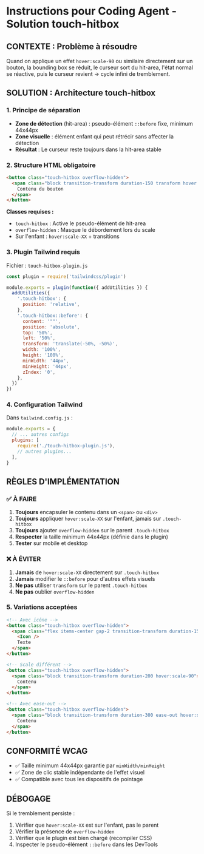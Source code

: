 # Instructions pour Coding Agent - Solution touch-hitbox

## CONTEXTE : Problème à résoudre

Quand on applique un effet `hover:scale-90` ou similaire directement sur un bouton, la bounding box se réduit, le curseur sort du hit-area, l'état normal se réactive, puis le curseur revient → cycle infini de tremblement.

## SOLUTION : Architecture touch-hitbox

### 1. Principe de séparation

- **Zone de détection** (hit-area) : pseudo-élément `::before` fixe, minimum 44x44px
- **Zone visuelle** : élément enfant qui peut rétrécir sans affecter la détection
- **Résultat** : Le curseur reste toujours dans la hit-area stable

### 2. Structure HTML obligatoire

```html
<button class="touch-hitbox overflow-hidden">
  <span class="block transition-transform duration-150 transform hover:scale-95">
    Contenu du bouton
  </span>
</button>
```

**Classes requises :**

- `touch-hitbox` : Active le pseudo-élément de hit-area
- `overflow-hidden` : Masque le débordement lors du scale
- Sur l'enfant : `hover:scale-XX` + transitions

### 3. Plugin Tailwind requis

Fichier : `touch-hitbox-plugin.js`

```javascript
const plugin = require('tailwindcss/plugin')

module.exports = plugin(function({ addUtilities }) {
  addUtilities({
    '.touch-hitbox': {
      position: 'relative',
    },
    '.touch-hitbox::before': {
      content: '""',
      position: 'absolute',
      top: '50%',
      left: '50%',
      transform: 'translate(-50%, -50%)',
      width: '100%',
      height: '100%',
      minWidth: '44px',
      minHeight: '44px',
      zIndex: '0',
    },
  })
})
```

### 4. Configuration Tailwind

Dans `tailwind.config.js` :

```javascript
module.exports = {
  // ... autres configs
  plugins: [
    require('./touch-hitbox-plugin.js'),
    // autres plugins...
  ],
}
```

## RÈGLES D'IMPLÉMENTATION

### ✅ À FAIRE

1. **Toujours** encapsuler le contenu dans un `<span>` ou `<div>`
2. **Toujours** appliquer `hover:scale-XX` sur l'enfant, jamais sur `.touch-hitbox`
3. **Toujours** ajouter `overflow-hidden` sur le parent `.touch-hitbox`
4. **Respecter** la taille minimum 44x44px (définie dans le plugin)
5. **Tester** sur mobile et desktop

### ❌ À ÉVITER

1. **Jamais** de `hover:scale-XX` directement sur `.touch-hitbox`
2. **Jamais** modifier le `::before` pour d'autres effets visuels
3. **Ne pas** utiliser `transform` sur le parent `.touch-hitbox`
4. **Ne pas** oublier `overflow-hidden`

### 5. Variations acceptées

```html
<!-- Avec icône -->
<button class="touch-hitbox overflow-hidden">
  <span class="flex items-center gap-2 transition-transform duration-150 hover:scale-95">
    <Icon />
    Texte
  </span>
</button>

<!-- Scale différent -->
<button class="touch-hitbox overflow-hidden">
  <span class="block transition-transform duration-200 hover:scale-90">
    Contenu
  </span>
</button>

<!-- Avec ease-out -->
<button class="touch-hitbox overflow-hidden">
  <span class="block transition-transform duration-300 ease-out hover:scale-95">
    Contenu
  </span>
</button>
```

## CONFORMITÉ WCAG

- ✅ Taille minimum 44x44px garantie par `minWidth/minHeight`
- ✅ Zone de clic stable indépendante de l'effet visuel
- ✅ Compatible avec tous les dispositifs de pointage

## DÉBOGAGE

Si le tremblement persiste :

1. Vérifier que `hover:scale-XX` est sur l'enfant, pas le parent
2. Vérifier la présence de `overflow-hidden`
3. Vérifier que le plugin est bien chargé (recompiler CSS)
4. Inspecter le pseudo-élément `::before` dans les DevTools

